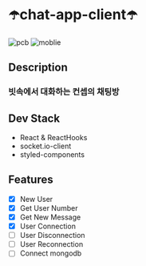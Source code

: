 # ☂️chat-app-client☂️

![pcb](https://user-images.githubusercontent.com/42789883/121198886-70a9b680-c8ad-11eb-881b-47c1195ccc6e.png)
![moblie](https://user-images.githubusercontent.com/42789883/121199083-98991a00-c8ad-11eb-913b-52c301fbf695.png)

## Description

### 빗속에서 대화하는 컨셉의 채팅방

## Dev Stack

- React & ReactHooks
- socket.io-client
- styled-components

## Features

- [x] New User
- [x] Get User Number
- [x] Get New Message
- [x] User Connection
- [ ] User Disconnection
- [ ] User Reconnection
- [ ] Connect mongodb
